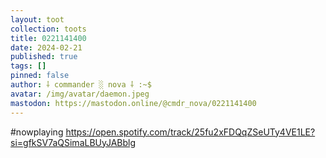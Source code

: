 ```yaml
---
layout: toot
collection: toots
title: 0221141400
date: 2024-02-21
published: true
tags: []
pinned: false
author: ⸸ commander ░ nova ⸸ :~$
avatar: /img/avatar/daemon.jpeg
mastodon: https://mastodon.online/@cmdr_nova/0221141400
---
```


#nowplaying https://open.spotify.com/track/25fu2xFDQqZSeUTy4VE1LE?si=gfkSV7aQSimaLBUyJABblg

